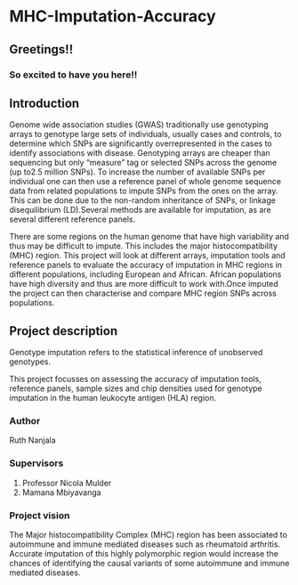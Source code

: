 # MHC-Imputation-Accuracy

## Greetings!!
### So excited to have you here!!

## Introduction
Genome wide association studies (GWAS) traditionally use genotyping arrays to genotype large sets of individuals, usually cases and controls, to determine which SNPs are significantly overrepresented in the cases to identify associations with disease. Genotyping arrays are cheaper than sequencing but only “measure” tag or selected SNPs across the genome (up to2.5 million SNPs). To increase the number of available SNPs per individual one can then use a reference panel of whole genome sequence data from related populations to impute SNPs from the ones on the array. This can be done due to the non-random inheritance of SNPs, or linkage disequilibrium (LD).Several methods are available for imputation, as are several different reference panels.

There are some regions on the human genome that have high variability and thus may be difficult to impute. This includes the major histocompatibility (MHC) region. This project will look at different arrays, imputation tools and reference panels to evaluate the accuracy of imputation in MHC regions in different populations, including European and African. African populations have high diversity and thus are more difficult to work with.Once imputed the project can then characterise and compare MHC region SNPs across populations.

## Project description
Genotype imputation refers to the statistical inference of unobserved genotypes.

This project focusses on assessing the accuracy of imputation tools, reference panels, sample sizes and chip densities used for genotype imputation in the human leukocyte antigen (HLA) region.

### Author
Ruth Nanjala

### Supervisors
1. Professor Nicola Mulder
2. Mamana Mbiyavanga

### Project vision
The Major histocompatibility Complex (MHC) region has been associated to autoimmune and immune mediated diseases such as rheumatoid arthritis. Accurate imputation of this highly polymorphic region would increase the chances of identifying the causal variants of some autoimmune and immune mediated diseases.
